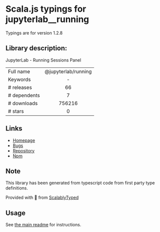 
# Scala.js typings for jupyterlab__running

Typings are for version 1.2.8

## Library description:
JupyterLab - Running Sessions Panel

|                    |                 |
| ------------------ | :-------------: |
| Full name          | @jupyterlab/running |
| Keywords           | - |
| # releases         | 66 |
| # dependents       | 7 |
| # downloads        | 756216 |
| # stars            | 0 |

## Links
- [Homepage](https://github.com/jupyterlab/jupyterlab)
- [Bugs](https://github.com/jupyterlab/jupyterlab/issues)
- [Repository](https://github.com/jupyterlab/jupyterlab)
- [Npm](https://www.npmjs.com/package/%40jupyterlab%2Frunning)
    


## Note
This library has been generated from typescript code from first party type definitions.

Provided with :purple_heart: from [ScalablyTyped](https://github.com/oyvindberg/ScalablyTyped)

## Usage
See [the main readme](../../readme.md) for instructions.


